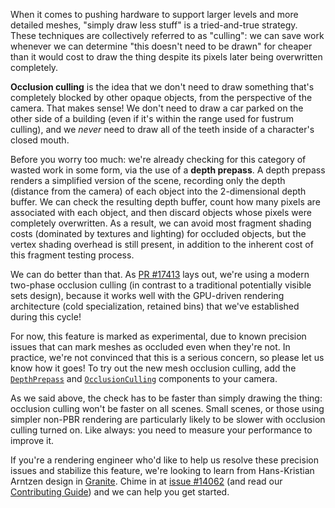 When it comes to pushing hardware to support larger levels and more detailed meshes, "simply draw less stuff" is a tried-and-true strategy.
These techniques are collectively referred to as "culling": we can save work whenever we can determine "this doesn't need to be drawn" for cheaper than it would cost to draw the thing despite its pixels later being overwritten completely.

**Occlusion culling** is the idea that we don't need to draw something that's completely blocked by other opaque objects,
from the perspective of the camera.
That makes sense! We don't need to draw a car parked on the other side of a building (even if it's within the range used for fustrum culling), and we *never* need to draw all of the teeth inside of a character's closed mouth.

Before you worry too much: we're already checking for this category of wasted work in some form, via the use of a **depth prepass**.
A depth prepass renders a simplified version of the scene, recording only the depth (distance from the camera) of each object into the 2-dimensional depth buffer.
We can check the resulting depth buffer, count how many pixels are associated with each object, and then discard objects whose pixels were completely overwritten.
As a result, we can avoid most fragment shading costs (dominated by textures and lighting) for occluded objects, but the vertex shading overhead is still present, in addition to the inherent cost of this fragment testing process.

We can do better than that.
As [PR #17413] lays out, we're using a modern two-phase occlusion culling (in contrast to a traditional potentially visible sets design), because it works well with the GPU-driven rendering architecture (cold specialization, retained bins) that we've established during this cycle!

For now, this feature is marked as experimental, due to known precision issues that can mark meshes as occluded even when they're not.
In practice, we're not convinced that this is a serious concern, so please let us know how it goes!
To try out the new mesh occlusion culling, add the [`DepthPrepass`] and [`OcclusionCulling`] components to your camera.

As we said above, the check has to be faster than simply drawing the thing: occlusion culling won't be faster on all scenes.
Small scenes, or those using simpler non-PBR rendering are particularly likely to be slower with occlusion culling turned on.
Like always: you need to measure your performance to improve it.

If you're a rendering engineer who'd like to help us resolve these precision issues and stabilize this feature, we're looking to learn from Hans-Kristian Arntzen design in [Granite].
Chime in at [issue #14062] (and read our [Contributing Guide]) and we can help you get started.

[PR #17413]: https://github.com/bevyengine/bevy/pull/17413
[`DepthPrepass`]: https://dev-docs.bevyengine.org/bevy/core_pipeline/prepass/struct.DepthPrepass.html
[`OcclusionCulling`]: https://dev-docs.bevyengine.org/bevy/render/experimental/occlusion_culling/struct.OcclusionCulling.html
[issue #14062]: https://github.com/bevyengine/bevy/issues/14062
[Granite]: https://github.com/Themaister/Granite
[Contributing Guide]: https://bevyengine.org/learn/contribute/introduction/

